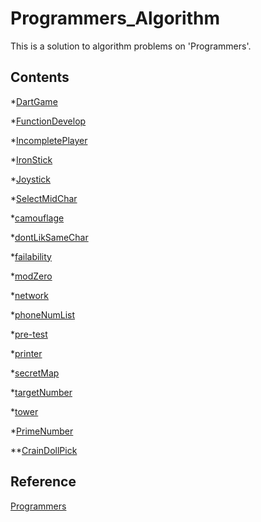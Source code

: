 # Programmers_Algorithm
This is a solution to algorithm problems on 'Programmers'.

## Contents
*[DartGame](https://github.com/GagoilKim/Programmers_Algorithm/blob/master/DartGame.py)

*[FunctionDevelop](https://github.com/GagoilKim/Programmers_Algorithm/blob/master/FunctionDevelop.py)

*[IncompletePlayer](https://github.com/GagoilKim/Programmers_Algorithm/blob/master/IncompletePlayer.java)

*[IronStick](https://github.com/GagoilKim/Programmers_Algorithm/blob/master/IronStick.py)

*[Joystick](https://github.com/GagoilKim/Programmers_Algorithm/blob/master/Joystick.py)

*[SelectMidChar](https://github.com/GagoilKim/Programmers_Algorithm/blob/master/SelectMidChar.py)

*[camouflage](https://github.com/GagoilKim/Programmers_Algorithm/blob/master/camouflage.py)

*[dontLikSameChar](https://github.com/GagoilKim/Programmers_Algorithm/blob/master/dontLikeSameChar.py)

*[failability](https://github.com/GagoilKim/Programmers_Algorithm/blob/master/failability.py)

*[modZero](https://github.com/GagoilKim/Programmers_Algorithm/blob/master/modZero.py)

*[network](https://github.com/GagoilKim/Programmers_Algorithm/blob/master/network.py)

*[phoneNumList](https://github.com/GagoilKim/Programmers_Algorithm/blob/master/phoneNumList.py)

*[pre-test](https://github.com/GagoilKim/Programmers_Algorithm/blob/master/pre-test.java)

*[printer](https://github.com/GagoilKim/Programmers_Algorithm/blob/master/printer.py)

*[secretMap](https://github.com/GagoilKim/Programmers_Algorithm/blob/master/secretMap.py)

*[targetNumber](https://github.com/GagoilKim/Programmers_Algorithm/blob/master/targetNumber.py)

*[tower](https://github.com/GagoilKim/Programmers_Algorithm/blob/master/tower.py)

*[PrimeNumber](https://programmers.co.kr/learn/courses/30/lessons/42839?language=python3)

**[CrainDollPick](https://programmers.co.kr/learn/courses/30/lessons/64061)

## Reference

[Programmers](https://programmers.co.kr/learn/challenges?tab=all_challenges)
